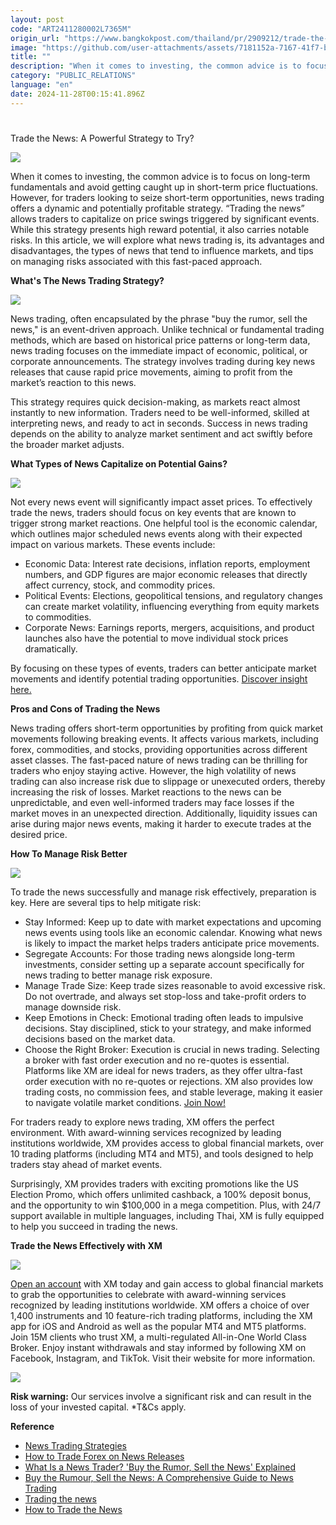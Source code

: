 ```yaml
---
layout: post
code: "ART2411280002L7365M"
origin_url: "https://www.bangkokpost.com/thailand/pr/2909212/trade-the-news-a-powerful-strategy-to-try-"
image: "https://github.com/user-attachments/assets/7181152a-7167-41f7-b4e2-ec056480ab51"
title: ""
description: "When it comes to investing, the common advice is to focus on long-term fundamentals and avoid getting caught up in short-term price fluctuations. However, for traders looking to seize short-term opportunities, news trading offers a dynamic and potentially profitable strategy. “Trading the news” allows traders to capitalize on price swings triggered by significant events. While this strategy presents high reward potential, it also carries notable risks. In this article, we will explore what news trading is, its advantages and disadvantages, the types of news that tend to influence markets, and tips on managing risks associated with this fast-paced approach."
category: "PUBLIC_RELATIONS"
language: "en"
date: 2024-11-28T00:15:41.896Z
---
```


# 

Trade the News: A Powerful Strategy to Try?

![](https://github.com/user-attachments/assets/88aed442-f16f-4f19-9158-ef4f10124285)

When it comes to investing, the common advice is to focus on long-term fundamentals and avoid getting caught up in short-term price fluctuations. However, for traders looking to seize short-term opportunities, news trading offers a dynamic and potentially profitable strategy. “Trading the news” allows traders to capitalize on price swings triggered by significant events. While this strategy presents high reward potential, it also carries notable risks. In this article, we will explore what news trading is, its advantages and disadvantages, the types of news that tend to influence markets, and tips on managing risks associated with this fast-paced approach.

**What's The News Trading Strategy?**

![](https://github.com/user-attachments/assets/4705a1a3-5001-4e3f-ba84-22bee12261d7)

News trading, often encapsulated by the phrase "buy the rumor, sell the news," is an event-driven approach. Unlike technical or fundamental trading methods, which are based on historical price patterns or long-term data, news trading focuses on the immediate impact of economic, political, or corporate announcements. The strategy involves trading during key news releases that cause rapid price movements, aiming to profit from the market’s reaction to this news.

This strategy requires quick decision-making, as markets react almost instantly to new information. Traders need to be well-informed, skilled at interpreting news, and ready to act in seconds. Success in news trading depends on the ability to analyze market sentiment and act swiftly before the broader market adjusts.

**What Types of News Capitalize on Potential Gains?**

![](https://github.com/user-attachments/assets/e8e554cc-e1db-49ff-aad0-d0405efed32d)

Not every news event will significantly impact asset prices. To effectively trade the news, traders should focus on key events that are known to trigger strong market reactions. One helpful tool is the economic calendar, which outlines major scheduled news events along with their expected impact on various markets. These events include:

*   Economic Data: Interest rate decisions, inflation reports, employment numbers, and GDP figures are major economic releases that directly affect currency, stock, and commodity prices.
*   Political Events: Elections, geopolitical tensions, and regulatory changes can create market volatility, influencing everything from equity markets to commodities.
*   Corporate News: Earnings reports, mergers, acquisitions, and product launches also have the potential to move individual stock prices dramatically.

By focusing on these types of events, traders can better anticipate market movements and identify potential trading opportunities. [Discover insight here.](https://www.xm.com/gw.php?gid=239269)

**Pros and Cons of Trading the News**

News trading offers short-term opportunities by profiting from quick market movements following breaking events. It affects various markets, including forex, commodities, and stocks, providing opportunities across different asset classes. The fast-paced nature of news trading can be thrilling for traders who enjoy staying active. However, the high volatility of news trading can also increase risk due to slippage or unexecuted orders, thereby increasing the risk of losses. Market reactions to the news can be unpredictable, and even well-informed traders may face losses if the market moves in an unexpected direction. Additionally, liquidity issues can arise during major news events, making it harder to execute trades at the desired price.

**How To Manage Risk Better**

![](https://static.bangkokpost.com/media/content/20241126/5360546.jpg)

To trade the news successfully and manage risk effectively, preparation is key. Here are several tips to help mitigate risk:

*   Stay Informed: Keep up to date with market expectations and upcoming news events using tools like an economic calendar. Knowing what news is likely to impact the market helps traders anticipate price movements.
*   Segregate Accounts: For those trading news alongside long-term investments, consider setting up a separate account specifically for news trading to better manage risk exposure.
*   Manage Trade Size: Keep trade sizes reasonable to avoid excessive risk. Do not overtrade, and always set stop-loss and take-profit orders to manage downside risk.
*   Keep Emotions in Check: Emotional trading often leads to impulsive decisions. Stay disciplined, stick to your strategy, and make informed decisions based on the market data.
*   Choose the Right Broker: Execution is crucial in news trading. Selecting a broker with fast order execution and no re-quotes is essential. Platforms like XM are ideal for news traders, as they offer ultra-fast order execution with no re-quotes or rejections. XM also provides low trading costs, no commission fees, and stable leverage, making it easier to navigate volatile market conditions. [](https://www.xm.com/gw.php?gid=239269)[Join Now!](https://www.xm.com/gw.php?gid=239269) 

For traders ready to explore news trading, XM offers the perfect environment. With award-winning services recognized by leading institutions worldwide, XM provides access to global financial markets, over 10 trading platforms (including MT4 and MT5), and tools designed to help traders stay ahead of market events.

Surprisingly, XM provides traders with exciting promotions like the US Election Promo, which offers unlimited cashback, a 100% deposit bonus, and the opportunity to win $100,000 in a mega competition. Plus, with 24/7 support available in multiple languages, including Thai, XM is fully equipped to help you succeed in trading the news.

**Trade the News Effectively with XM**

![](https://github.com/user-attachments/assets/17d45a36-29a7-4327-9516-669e69959c6e)

[Open an account](https://www.xm.com/gw.php?gid=239269) with XM today and gain access to global financial markets to grab the opportunities to celebrate with award-winning services recognized by leading institutions worldwide. XM offers a choice of over 1,400 instruments and 10 feature-rich trading platforms, including the XM app for iOS and Android as well as the popular MT4 and MT5 platforms. Join 15M clients who trust XM, a multi-regulated All-in-One World Class Broker. Enjoy instant withdrawals and stay informed by following XM on Facebook, Instagram, and TikTok. Visit their website for more information.

![](https://github.com/user-attachments/assets/341540d4-d90f-4bcf-8be7-364188501897)

**Risk warning:** Our services involve a significant risk and can result in the loss of your invested capital. \*T&Cs apply.

**Reference**

*   [News Trading Strategies](https://www.avatrade.com/education/online-trading-strategies/news-trading-strategies)
*   [How to Trade Forex on News Releases](https://www.babypips.com/learn/forex/which-reports-are-trade-worthy)
*   [What Is a News Trader? 'Buy the Rumor, Sell the News' Explained](https://www.investopedia.com/terms/n/news-trader.asp)
*   [Buy the Rumour, Sell the News: A Comprehensive Guide to News Trading](https://www.vantagemarkets.com/academy/news-trading/)
*   [Trading the news](https://www.cmcmarkets.com/en/trading-guides/trading-the-news)
*   [How to Trade the News](https://www.investopedia.com/articles/active-trading/111313/how-trade-news.asp)